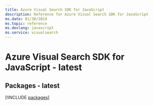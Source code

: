 ```yaml
---
title: Azure Visual Search SDK for JavaScript
description: Reference for Azure Visual Search SDK for JavaScript
ms.date: 01/30/2024
ms.topic: reference
ms.devlang: javascript
ms.service: visualsearch
---
```

# Azure Visual Search SDK for JavaScript - latest
## Packages - latest
[!INCLUDE [packages](visual-search-index.md)]